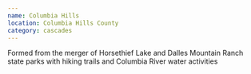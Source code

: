 ```yaml
---
name: Columbia Hills
location: Columbia Hills County
category: cascades
---
```


Formed from the merger of Horsethief Lake and Dalles Mountain Ranch state parks with hiking trails and Columbia River water activities
